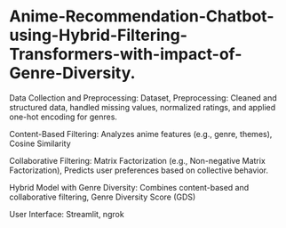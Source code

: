 # Anime-Recommendation-Chatbot-using-Hybrid-Filtering-Transformers-with-impact-of-Genre-Diversity.

Data Collection and Preprocessing: Dataset, Preprocessing: Cleaned and structured data, handled missing values, normalized ratings, and applied one-hot encoding for genres.

Content-Based Filtering: Analyzes anime features (e.g., genre, themes), Cosine Similarity

Collaborative Filtering: Matrix Factorization (e.g., Non-negative Matrix Factorization), Predicts user preferences based on collective behavior.

Hybrid Model with Genre Diversity: Combines content-based and collaborative filtering, Genre Diversity Score (GDS)

User Interface: Streamlit,  ngrok
